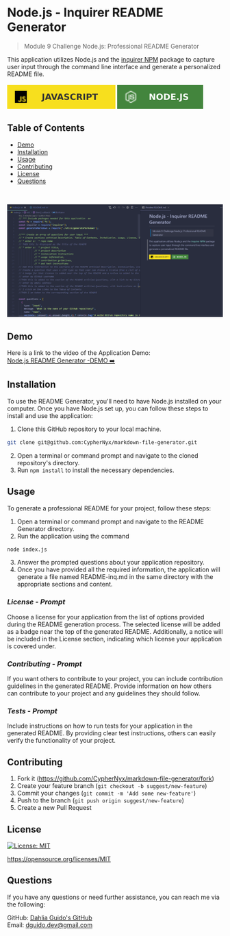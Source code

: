 # Node.js - Inquirer README Generator
> Module 9 Challenge Node.js: Professional README Generator

This application utilizes Node.js and the [inquirer NPM](https://www.npmjs.com/package/inquirer/v/9.2.8) package to capture user input through the command line interface and generate a personalized README file.<br><br>
![JavaScript](./assets/JavaScript.svg)
![Node](./assets/node.svg)

## Table of Contents
  * [Demo](#demo)
  * [Installation](#installation)
  * [Usage](#usage)
  * [Contributing](#contributing)
  * [License](#license)
  * [Questions](#questions)
<br><br>
## 
![screenshot sample](./assets/Screencapture_sample_README.png)

## Demo
Here is a link to the video of the Application Demo:<br>
[Node.js README Generator -DEMO ➡️](url)

## Installation
To use the README Generator, you'll need to have Node.js installed on your computer. Once you have Node.js set up, you can follow these steps to install and use the application:

1. Clone this GitHub repository to your local machine. <br> 
```sh
git clone git@github.com:CypherNyx/markdown-file-generator.git
```
2. Open a terminal or command prompt and navigate to the cloned repository's directory.
3. Run ```npm install``` to install the necessary dependencies.

## Usage
To generate a professional README for your project, follow these steps:

1. Open a terminal or command prompt and navigate to the README Generator directory.
2. Run the application using the command <br>
```sh
node index.js
```
3. Answer the prompted questions about your application repository.
4. Once you have provided all the required information, the application will generate a file named README-inq.md in the same directory with the appropriate sections and content.

### *License - Prompt*
Choose a license for your application from the list of options provided during the README generation process. The selected license will be added as a badge near the top of the generated README. Additionally, a notice will be included in the License section, indicating which license your application is covered under.

### *Contributing - Prompt*
If you want others to contribute to your project, you can include contribution guidelines in the generated README. Provide information on how others can contribute to your project and any guidelines they should follow.

### *Tests - Prompt*
Include instructions on how to run tests for your application in the generated README. By providing clear test instructions, others can easily verify the functionality of your project.

## Contributing
1. Fork it (<https://github.com/CypherNyx/markdown-file-generator/fork>)
2. Create your feature branch (`git checkout -b suggest/new-feature`)
3. Commit your changes (`git commit -m 'Add some new-feature'`)
4. Push to the branch (`git push origin suggest/new-feature`)
5. Create a new Pull Request

## License
[![License: MIT](https://img.shields.io/badge/License-MIT-yellow.svg)](https://opensource.org/licenses/MIT)
  
  https://opensource.org/licenses/MIT 

## Questions
If you have any questions or need further assistance, you can reach me via the following:

  GitHub: [Dahlia Guido's GitHub](https://github.com/CypherNyx) <br>
  Email: dguido.dev@gmail.com

